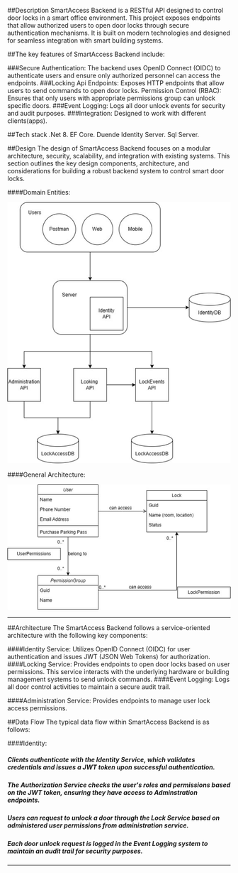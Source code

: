 ##Description
SmartAccess Backend is a RESTful API designed to control door locks in a smart office environment. This project exposes endpoints that allow authorized users to open door locks through secure authentication mechanisms. It is built on modern technologies and designed for seamless integration with smart building systems.

##The key features of SmartAccess Backend include:

###Secure Authentication:
The backend uses OpenID Connect (OIDC) to authenticate users and ensure only authorized personnel can access the endpoints.
###Locking Api Endpoints:
Exposes HTTP endpoints that allow users to send commands to open door locks.
Permission Control (RBAC): Ensures that only users with appropriate permissions group can unlock specific doors.
###Event Logging:
Logs all door unlock events for security and audit purposes.
###Integration: 
Designed to work with different clients(apps).

##Tech stack
.Net 8.
EF Core.
Duende Identity Server.
Sql Server.

##Design
The design of SmartAccess Backend focuses on a modular architecture, security, scalability, and integration with existing systems. This section outlines the key design components, architecture, and considerations for building a robust backend system to control smart door locks.

####Domain Entities:

![screenshot](General-Arch.jpg)

####General Architecture:

![screenshot](Domain-Entities.jpg)


---

##Architecture
The SmartAccess Backend follows a service-oriented architecture with the following key components:


####Identity Service:
Utilizes OpenID Connect (OIDC) for user authentication and issues JWT (JSON Web Tokens) for authorization.
####Locking Service:
Provides endpoints to open door locks based on user permissions. This service interacts with the underlying hardware or building management systems to send unlock commands.
####Event Logging:
Logs all door control activities to maintain a secure audit trail.

####Administration Service:
Provides endpoints to manage user lock access permissions.

##Data Flow
The typical data flow within SmartAccess Backend is as follows:

####Identity:
##### Clients authenticate with the Identity Service, which validates credentials and issues a JWT token upon successful authentication.
##### The Authorization Service checks the user's roles and permissions based on the JWT token, ensuring they have access to Adminstration endpoints.
##### Users can request to unlock a door through the Lock Service based on administered user permissions from administration service.
##### Each door unlock request is logged in the Event Logging system to maintain an audit trail for security purposes.

---